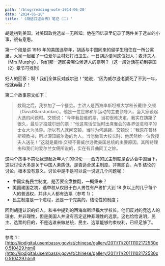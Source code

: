 ```yaml
---
path: '/blog/reading-mote-2014-06-20'
date: '2014-06-20'
title: '《胡适口述自传》笔记（二）'
---
```


胡适初到美国，对美国政党选举一无所知。他在回忆录里记录了两件关于选举的小事，很有意思。

第一个段是讲 1916 年的美国选举年，胡适与中国同来的留学生租住在一所公寓里，大家一起雇了一位爱尔兰村妇打扫卫生。一日胡适便问这位妇人：麦菲夫人（Mrs.Murphy），你们那一选区投哪位候选人的票啊？（这一段对话在初到美国（2）章节可找到）

妇人的回答：啊！我们全体反对威尔逊！”她说，“因为威尔逊老婆死了不到一年，他就再娶了！

第二个故事原文如下：

> 数周之后，我参加了一个餐会。主讲人是西海岸斯坦福大学校长戴维·交顿（DavidStarrJordan）。他是一位世界和平运动的主要领导人。当大家谈起大选的问题时。交顿说：“今年我投谁的票，当初很难决定，我实在踌躇了很久，最后才投威尔逊的票！”他这席话使当时出席餐会的各界促进和平的士女大为骇异。所以有人就问交顿，当时为何踌躇。交顿说：“我原在普林斯顿教书，所以深知威尔逊的为人。当他做普大校长时，他居然给一位教授夫人送花！”这就是戴维·交顿不要威尔逊做美国总统的主要原因。其所持理由和我们的爱尔兰女佣所说的，实在有异曲同工之妙。

这两个故事不禁让我想起近年人们的讨论——西方的民主制度是否适合中国当下。这些讨论大多是关于中国人素质低，是否适合民主制度。非黑即白，A/B 结论的讨论，根本没有意义。讨论中是不是可以说一说这几个问题呢：

- 中国实施民主制度，是否要全盘推翻，一概重来？
- 美国建国之初，选举权从仅限于白人男性有产者扩大到 18 岁以上的几乎每个人的普选权，并非人人都有选票（参考 1）；
- 民主制度是一个进程，还是一个完美的，结论性的制度；

回到胡适认识的妇人，和书中提到的西海岸斯坦福大学校长。他们反对的竞选人的理由，并非理性，但是美国人并没有否定这种非理性的选票。这也恰恰说明，民主、选票的目的，不是选谁来做总统，民主、选票能够约束权利，已经足够了。

---

参考 1：[http://iipdigital.usembassy.gov/st/chinese/gallery/2011/11/20111102172530x0.510429.html](http://iipdigital.usembassy.gov/st/chinese/gallery/2011/11/20111102172530x0.510429.html)
<!--stackedit_data:
eyJoaXN0b3J5IjpbLTE0ODI3NjA1MDhdfQ==
-->